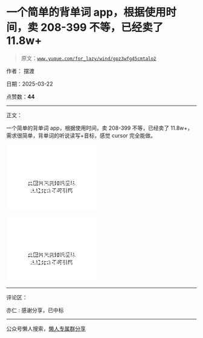 # 一个简单的背单词 app，根据使用时间，卖 208-399 不等，已经卖了 11.8w+

> 原文：[`www.yuque.com/for_lazy/wind/gpz3wfg45cmtalo2`](https://www.yuque.com/for_lazy/wind/gpz3wfg45cmtalo2)

作者： 摆渡

日期：2025-03-22

点赞数：**44**

* * *

正文：

一个简单的背单词 app，根据使用时间，卖 208-399 不等，已经卖了 11.8w+， 需求很简单，背单词的听说读写+音标，感觉 cursor 完全能做。

![](img/618f3173bb7f901c0b274dc09eb83eb1.png "None")

![](img/67044b28dae225a4bd542a9ca9b688ee.png "None")

* * *

评论区：

亦仁 : 感谢分享，已中标

* * *

公众号懒人搜索，[懒人专属群分享](https://lazybook.fun/#/blog/group)